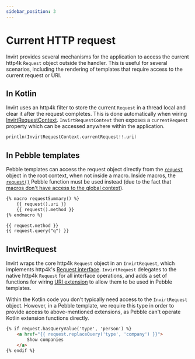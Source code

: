 ```yaml
---
sidebar_position: 3
---
```


# Current HTTP request
Invirt provides several mechanisms for the application to access the current http4k `Request` object outside the
handler. This is useful for several scenarios, including the rendering of templates that require access to the
current request or URI.

## In Kotlin
Invirt uses an http4k filter to store the current `Request` in a thread local and clear it after the
request completes. This is done automatically when wiring
[InvirtRequestContext](http://localhost:3000/docs/framework/quickstart#2-wiring-the-invirtrequestcontext-filter).
`InvirtRequestContext` then exposes a `currentRequest` property which can be accessed anywhere within the application.
```kotlin
println(InvirtRequestContext.currentRequest!!.uri)
```

## In Pebble templates
Pebble templates can access the request object directly from the [`request`](/docs/api/pebble/pebble-context-objects#request)
object in the root context, when not inside a macro. Inside macros, the [`request()`](/docs/api/pebble/pebble-functions#request)
Pebble function must be used instead (due to the fact that [macros don't have access to the global context](https://pebbletemplates.io/wiki/tag/macro/)).

```html
{% macro requestSummary() %}
    {{ request().uri }}
    {{ request().method }}
{% endmacro %}

{{ request.method }}
{{ request.query("q") }}
```

## InvirtRequest
Invirt wraps the core http4k `Request` object in an `InvirtRequest`, which implements http4k's [Request interface](https://www.http4k.org/api/org.http4k.core/-request/).
`InvirtRequest` delegates to the native http4k `Request` for all interface operations, and adds a set of functions for wiring
[URI extension](/docs/api/kotlin/uri-extensions) to allow them to be used in Pebble templates.

Within the Kotlin code you don't typically need access to the `InvirtRequest` object. However, in a Pebble template,
we require this type in order to provide access to above-mentioned extensions, as Pebble can't operate Kotlin extension functions directly.

```html
{% if request.hasQueryValue('type', 'person') %}
    <a href="{{ request.replaceQuery('type', 'company') }}">
        Show companies
    </a>
{% endif %}
```
